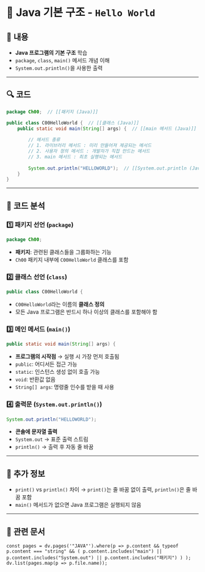 # 📝 Java 기본 구조 - `Hello World`

## 📌 내용

- **Java 프로그램의 기본 구조** 학습
- `package`, `class`, `main()` 메서드 개념 이해
- `System.out.println()`을 사용한 출력

---

## 🔍 코드

```java
package Ch00;  // [[패키지 (Java)]]

public class C00HelloWorld {  // [[클래스 (Java)]]
    public static void main(String[] args) {  // [[main 메서드 (Java)]]
    
        // 메서드 종류
        // 1. 라이브러리 메서드 : 미리 만들어져 제공되는 메서드
        // 2. 사용자 정의 메서드 : 개발자가 직접 만드는 메서드
        // 3. main 메서드 : 최초 실행되는 메서드
        
        System.out.println("HELLOWORLD");  // [[System.out.println (Java)]]
    }
}
```

---

## 🔎 코드 분석

### 1️⃣ **패키지 선언 (`package`)**

```java
package Ch00;
```

- **패키지**: 관련된 클래스들을 그룹화하는 기능
- `Ch00` 패키지 내부에 `C00HelloWorld` 클래스를 포함

### 2️⃣ **클래스 선언 (`class`)**

```java
public class C00HelloWorld {
```

- `C00HelloWorld`라는 이름의 **클래스 정의**
- 모든 Java 프로그램은 반드시 하나 이상의 클래스를 포함해야 함

### 3️⃣ **메인 메서드 (`main()`)**

```java
public static void main(String[] args) {
```

- **프로그램의 시작점** → 실행 시 가장 먼저 호출됨
- `public`: 어디서든 접근 가능
- `static`: 인스턴스 생성 없이 호출 가능
- `void`: 반환값 없음
- `String[] args`: 명령줄 인수를 받을 때 사용

### 4️⃣ **출력문 (`System.out.println()`)**

```java
System.out.println("HELLOWORLD");
```

- **콘솔에 문자열 출력**
- `System.out` → 표준 출력 스트림
- `println()` → 출력 후 자동 줄 바꿈

---

## 🔎 추가 정보

- `print()` vs `println()` 차이 → `print()`는 줄 바꿈 없이 출력, `println()`은 줄 바꿈 포함
- `main()` 메서드가 없으면 Java 프로그램은 실행되지 않음

---

## 📌 관련 문서

```dataviewjs
const pages = dv.pages('"JAVA"').where(p => p.content && typeof p.content === "string" && ( p.content.includes("main") || p.content.includes("System.out") || p.content.includes("패키지") ) ); dv.list(pages.map(p => p.file.name));
```
